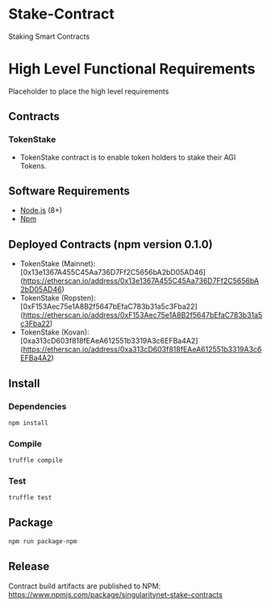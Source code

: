 # Stake-Contract
Staking Smart Contracts

# High Level Functional Requirements

Placeholder to place the high level requirements

## Contracts

### TokenStake
* TokenStake contract is to enable token holders to stake their AGI Tokens.

## Software Requirements
* [Node.js](https://github.com/nodejs/node) (8+)
* [Npm](https://www.npmjs.com/package/npm)

## Deployed Contracts (npm version 0.1.0)

* TokenStake (Mainnet): [0x13e1367A455C45Aa736D7Ff2C5656bA2bD05AD46] (https://etherscan.io/address/0x13e1367A455C45Aa736D7Ff2C5656bA2bD05AD46)
* TokenStake (Ropsten): [0xF153Aec75e1A8B2f5647bEfaC783b31a5c3Fba22] (https://etherscan.io/address/0xF153Aec75e1A8B2f5647bEfaC783b31a5c3Fba22)
* TokenStake (Kovan): [0xa313cD603f818fEAeA612551b3319A3c6EFBa4A2] (https://etherscan.io/address/0xa313cD603f818fEAeA612551b3319A3c6EFBa4A2)

## Install

### Dependencies
```bash
npm install
```

### Compile 
```bash
truffle compile
```

### Test 
```bash
truffle test
```

## Package
```bash
npm run package-npm
```

## Release
Contract build artifacts are published to NPM: https://www.npmjs.com/package/singularitynet-stake-contracts

